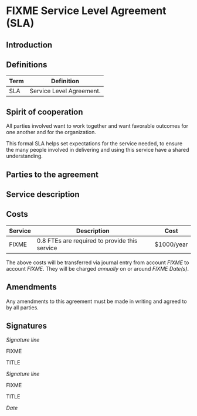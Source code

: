 # FIXME Service Level Agreement (SLA)

## Introduction

## Definitions

| Term | Definition |
|-----|---------|
| SLA | Service Level Agreement. |

## Spirit of cooperation

All parties involved want to work together and want favorable outcomes for one another and for the organization.

This formal SLA helps set expectations for the service needed, to ensure the many people involved in delivering and using this service have a shared understanding.

## Parties to the agreement


## Service description



## Costs

| Service | Description | Cost |
|------|----------|-----|
| FIXME | 0.8 FTEs are required to provide this service | $1000/year |

The above costs will be transferred via journal entry from account *FIXME* to account *FIXME*. They will be charged *annually* on or around *FIXME Date(s)*.

## Amendments

Any amendments to this agreement must be made in writing and agreed to by all parties.

## Signatures

*Signature line*

FIXME

TITLE


*Signature line*

FIXME

TITLE

*Date*
